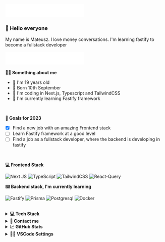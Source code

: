 <img width="250" src="https://github.com/mati-1/mati-1/blob/main/line.gif" alt="mati1 gif" />

<h3>🚀 Hello everyone</h3>
<p>My name is Mateusz. I love money conversations. I'm learning fastify to become a fullstack developer</p>

<img width="250" src="https://github.com/mati-1/mati-1/blob/main/line.gif" alt="mati1 gif" />

**💁‍♂️ Something about me**

<ul>
  <li> 👦 I'm 19 years old
    <li> 🎂 Born 10th September
<li> 🌱 I'm coding in Next.js, Typescript and TailwindCSS
  <li> 🔭 I'm currently learning Fastify framework
</ul>

<br />

**🎯 Goals for 2023**
- [x] Find a new job with an amazing Frontend stack
- [ ] Learn Fastify framework at a good level
- [ ] Find a job as a fullstack developer, where the backend is developing in fastify

<br />

**💻 Frontend Stack**

![Next JS](https://img.shields.io/badge/Next-black?style=for-the-badge&logo=next.js&logoColor=white)
![TypeScript](https://img.shields.io/badge/typescript-blue?style=for-the-badge&logo=typescript&logoColor=white)
![TailwindCSS](https://img.shields.io/badge/tailwindcss-38bdf8?style=for-the-badge&logo=tailwind-css&logoColor=white)
![React-Query](https://img.shields.io/badge/reactquery-orange?style=for-the-badge&logo=reactquery&logoColor=white)

**⌨️ Backend stack, I'm currently learning**

![Fastify](https://img.shields.io/badge/Fastify-black?style=for-the-badge&logo=fastify&logoColor=white)
![Prisma](https://img.shields.io/badge/Prisma-4c51bf?style=for-the-badge&logo=prisma&logoColor=white)
![Postgresql](https://img.shields.io/badge/postgresql-699eca?style=for-the-badge&logo=postgresql&logoColor=white)
![Docker](https://img.shields.io/badge/docker-003f8c?style=for-the-badge&logo=docker&logoColor=white)

<br />

<details><summary><b>💻 Tech Stack</b></summary>
	
### Languages:
![TypeScript](https://img.shields.io/badge/typescript-%23007ACC.svg?style=for-the-badge&logo=typescript&logoColor=white)
![JavaScript](https://img.shields.io/badge/javascript-%23323330.svg?style=for-the-badge&logo=javascript&logoColor=%23F7DF1E)
![HTML5](https://img.shields.io/badge/html5-%23E34F26.svg?style=for-the-badge&logo=html5&logoColor=white)
![CSS3](https://img.shields.io/badge/css3-%231572B6.svg?style=for-the-badge&logo=css3&logoColor=white)

### Cloud Providers:
![Vercel](https://img.shields.io/badge/vercel-%23000000.svg?style=for-the-badge&logo=vercel&logoColor=white)
![Netlify](https://img.shields.io/badge/netlify-%23000000.svg?style=for-the-badge&logo=netlify&logoColor=#00C7B7)

### Frameworks/Libraries:
![React](https://img.shields.io/badge/react-%2320232a.svg?style=for-the-badge&logo=react&logoColor=%2361DAFB)
![Next JS](https://img.shields.io/badge/Next-black?style=for-the-badge&logo=next.js&logoColor=white)
![Redux](https://img.shields.io/badge/redux-%23593d88.svg?style=for-the-badge&logo=redux&logoColor=white)
![TailwindCSS](https://img.shields.io/badge/tailwindcss-%2338B2AC.svg?style=for-the-badge&logo=tailwind-css&logoColor=white)
![Clsx](https://img.shields.io/badge/clsx-blue?style=for-the-badge&logo=clsx&logoColor=white)
![Class-Variance-Authority](https://img.shields.io/badge/cva-purple?style=for-the-badge&logo=cva&logoColor=white)

### Tools:
![Git](https://img.shields.io/badge/git-%23F05033.svg?style=for-the-badge&logo=git&logoColor=white)
![GitHub](https://img.shields.io/badge/github-%23121011.svg?style=for-the-badge&logo=github&logoColor=white)
![NPM](https://img.shields.io/badge/NPM-%23000000.svg?style=for-the-badge&logo=npm&logoColor=white)
![Jest](https://img.shields.io/badge/-jest-%23C21325?style=for-the-badge&logo=jest&logoColor=white)
![ESLint](https://img.shields.io/badge/ESLint-4B3263?style=for-the-badge&logo=eslint&logoColor=white)
![CodeSandbox](https://img.shields.io/badge/Codesandbox-040404?style=for-the-badge&logo=codesandbox&logoColor=DBDBDB)
![Visual Studio Code](https://img.shields.io/badge/Visual%20Studio%20Code-0078d7.svg?style=for-the-badge&logo=visual-studio-code&logoColor=white)

</details>

<details><summary><b>📧 Contact me</b></summary>
    <ul>
        <li><strong>Discord: </strong> <code>_mati#0001</code></li>
        <li><strong>E-mail: </strong> <code>michalikkontakt@gmail.com</code></li>
        <li><strong><a href="https://www.linkedin.com/in/mateusz-michalik"> Linkedin </a>
    </ul>
</details>
	
<details> <summary> <b>📈 GitHub Stats </b> </summary>
	
![Anurag's GitHub stats](https://github-readme-stats.vercel.app/api?username=skrimusss&show_icons=true)
	
[![Top Langs](https://github-readme-stats.vercel.app/api/top-langs/?username=skrimusss&layout=compact)](https://github.com/anuraghazra/github-readme-stats)

<a href="https://visitcount.itsvg.in">
  <img src="https://visitcount.itsvg.in/api?id=skrimusss&label=Profile%20Views&color=11&icon=5&pretty=true" />
</a>
</details>
	
<details><summary><b>👨‍💻 VSCode Settings</b></summary>
	
```
{
	"workbench.colorTheme": "Bearded Theme Arc Blueberry",
	"workbench.colorCustomizations": {
		"editorBracketHighlight.foreground1": "#a0004b",
		"editorBracketHighlight.foreground2": "#770077",
		"editorBracketHighlight.foreground3": "#008bb9",
		"editorBracketHighlight.foreground4": "#6a9717",
		"editorBracketHighlight.unexpectedBracket.foreground": "#910000"
	},
	"tailwindCSS.experimental.classRegex": [["cva\\(([^)]*)\\)", "[\"'`]([^\"'`]*).*?[\"'`]"]],
	"liveServer.settings.donotShowInfoMsg": true,
	"explorer.confirmDragAndDrop": false,
	"editor.defaultFormatter": "esbenp.prettier-vscode",
	"editor.linkedEditing": true,
	"editor.cursorBlinking": "blink",
	"editor.wordWrap": "on",
	"editor.bracketPairColorization.enabled": true,
	"editor.guides.bracketPairs": true,
	"prettier.jsxSingleQuote": true,
	"prettier.jsxBracketSameLine": true,
	"prettier.semi": false,
	"prettier.singleQuote": true,
	"prettier.useTabs": true,
	"prettier.printWidth": 120,
	"emmet.includeLanguages": {
		"javascript": "javascriptreact"
	},
	"javascript.updateImportsOnFileMove.enabled": "always",
	"typescript.updateImportsOnFileMove.enabled": "always",
	"diffEditor.renderSideBySide": false,
	"editor.tabSize": 2,
	"editor.fontSize": 16,
	"editor.smoothScrolling": true,
	"workbench.list.smoothScrolling": true,
	"editor.cursorSmoothCaretAnimation": "on",
	"window.zoomLevel": 0,
	"[html]": {
		"editor.defaultFormatter": "vscode.html-language-features"
	},
	"emmet.syntaxProfiles": {
		"html": {
			"inline_break": 2
		}
	},
	"emmet.variables": {
		"lang": "pl"
	},
	"files.trimTrailingWhitespace": false,
	"discord.lowerDetailsIdling": "Cos robie",
	"discord.lowerDetailsEditing": "Editing a {LANG} file",
	"discord.detailsEditing": "Editing at {file_name}",
	"discord.largeImage": "Editing a {lang} file",
	"discord.lowerDetailsNoWorkspaceFound": "Cos robie",
	"discord.removeRemoteRepository": true,
	"explorer.compactFolders": false,
	"files.associations": {
		"*.js": "javascriptreact"
	},
	"workbench.startupEditor": "none",
	"explorer.confirmDelete": false,
	"css.lint.unknownAtRules": "ignore",
	"editor.codeActionsOnSave": {
		"source.fixAll.eslint": true
	},
	"eslint.validate": ["javascript"],
	"terminal.integrated.defaultProfile.windows": "Git Bash",
	"editor.formatOnSave": true,
	"background.fullscreen": {
		"image": "https://wallpaperaccess.com/full/8405348.png",
		"opacity": 0.96,
		"size": "cover",
		"position": "center",
		"interval": 0
	},
	"git.confirmSync": false,
	"workbench.iconTheme": "bearded-icons"
}

```
		
</details>

<!-- 	
### 💻 My projects (2)

<a href="https://skrimusss.github.io/Notes-App/" target="_blank"><img src="https://github.com/skrimusss/Notes-App/raw/master/.github/ReadmeHeaderImage.png" alt="icerty" width="450px" height="250px" align="right" ></a>
  <h3>📌 Notes app (Outdated)</h3> 
	<p>✅ Finished</p>
  <p>💻 https://github.com/skrimusss/Notes-App <br> 📐 React + Backend from firebase</p>
  
  <br>
  <div align="left">
	<img src='https://img.shields.io/badge/typescript-%23007ACC.svg?style=for-the-badge&logo=typescript&logoColor=white' />
	<img src='https://img.shields.io/badge/react-%2320232a.svg?style=for-the-badge&logo=react&logoColor=%2361DAFB' />
	<img src='https://img.shields.io/badge/css3-%231572B6.svg?style=for-the-badge&logo=css3&logoColor=white' />
  </div> -->
